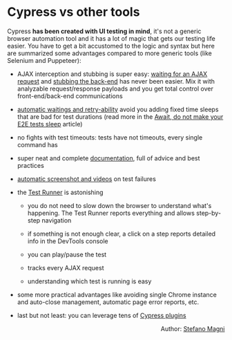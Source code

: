 # Cypress vs other tools

Cypress **has been created with UI testing in mind**, it's not a generic browser automation tool and it has a lot of magic that gets our testing life easier.
You have to get a bit accustomed to the logic and syntax but here are summarized some advantages compared to more generic tools (like Selenium and Puppeteer):

- AJAX interception and stubbing is super easy: [waiting for an AJAX request](waiting-for-ajax-request.md) and [stubbing the back-end](stubbing-the-backend.md) has never been easier. Mix it with analyzable request/response payloads and you get total control over front-end/back-end communications

- [automatic waitings and retry-ability](https://docs.cypress.io/guides/core-concepts/retry-ability.html) avoid you adding fixed time sleeps that are bad for test durations (read more in the [Await, do not make your E2E tests sleep](https://dev.to/noriste/await-do-not-make-your-e2e-tests-sleep-4g1o) article)

- no fights with test timeouts: tests have not timeouts, every single command has

- super neat and complete [documentation](https://docs.cypress.io/guides/overview/why-cypress.html), full of advice and best practices

- [automatic screenshot and videos](https://docs.cypress.io/guides/guides/screenshots-and-videos.html) on test failures

- the [Test Runner](https://docs.cypress.io/guides/core-concepts/test-runner.html) is astonishing

  - you do not need to slow down the browser to understand what's happening. The Test Runner reports everything and allows step-by-step navigation

  - if something is not enough clear, a click on a step reports detailed info in the DevTools console

  - you can play/pause the test

  - tracks every AJAX request

  - understanding which test is running is easy

- some more practical advantages like avoiding single Chrome instance and auto-close management, automatic page error reports, etc.

- last but not least: you can leverage tens of [Cypress plugins](https://docs.cypress.io/plugins/index.html)

<p style='text-align: right;'>Author: <a href="about-us.md#stefano-magni">Stefano Magni</a></p>
